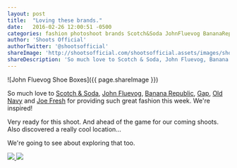 ```yaml
---
layout: post
title:  "Loving these brands."
date:   2016-02-26 12:00:51 -0500
categories: fashion photoshoot brands Scotch&Soda JohnFluevog BananaRepublic Gap OldNavy JoeFresh
author: 'Shoots Official'
authorTwitter: '@shootsofficial'
shareImage: 'http://shootsofficial.com/shootsofficial.assets/images/shoots-style-john-fluevog-shoes.jpg'
shareDescription: 'So much love to Scotch & Soda, John Fluevog, Banana Republic, Gap, Old Navy and Joe Fresh.'
---
```


![John Fluevog Shoe Boxes]({{ page.shareImage }})

So much love to [Scotch & Soda](https://www.scotch-soda.com), [John Fluevog](https://www.fluevog.com), [Banana Republic](http://www.bananarepublic.ca), [Gap](http://www.gapcanada.ca), [Old Navy](http://oldnavy.gapcanada.ca) and [Joe Fresh](https://www.joefresh.com/ca/) for providing such great fashion this week. We're inspired! 

Very ready for this shoot. And ahead of the game for our coming shoots. Also discovered a really cool location... 

We're going to see about exploring that too. 

<a href="http://shootsofficial.com/fashion/photoshoot/brands/scotch&soda/johnfluevog/bananarepublic/gap/oldnavy/joefresh/2016/02/26/loving-these-brands.html">
  <img src="http://shootsofficial.com/shootsofficial.assets/images/shoots-style-scotch-and-soda-maison-scotch.jpg">
</a> 

<a href="http://shootsofficial.com/fashion/photoshoot/brands/scotch&soda/johnfluevog/bananarepublic/gap/oldnavy/joefresh/2016/02/26/loving-these-brands.html">
  <img src="http://shootsofficial.com/shootsofficial.assets/images/shoots-style-banana-republic-gap-old-navy.jpg">
</a> 
